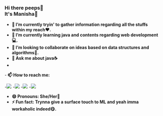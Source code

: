 ### Hi there peeps👋 <br>It's Manisha🍕</br>
    
    
  
- <b>🔭 I’m currently tryin' to gather information regarding all the stuffs within my reach❤.</b>
- <b>🌱 I’m currently learning java and contents regarding web development💻.</b>
- <b>👯 I’m looking to collaborate on ideas based on data structures and algorithms📖.</b>
- <b>💬 Ask me about java☕</b>
- 
-<b> 📫 How to reach me: </b>
 <p align='left'>
-<a href = "https://www.linkedin.com/in/manisha-parichha-b528131bb/"><img src="https://img.icons8.com/cute-clipart/45/000000/linkedin.png"/></a>
-<a href = "https://twitter.com/Pmanny31"><img src="https://img.icons8.com/cotton/45/000000/twitter.png"/></a>
-<a href = "https://www.instagram.com/manisha_parichha/"><img src="https://img.icons8.com/color/45/000000/instagram-new.png"/></a>
-<a href = "https://www.facebook.com/angel.myra.908"><img src="https://img.icons8.com/fluent/48/000000/facebook-new.png"/></a>
    
- <b>😄 Pronouns: She/Her🎀</b><br>
- <b> ⚡ Fun fact: Trynna give a surface touch to ML and yeah imma workaholic indeed😋.</b>




